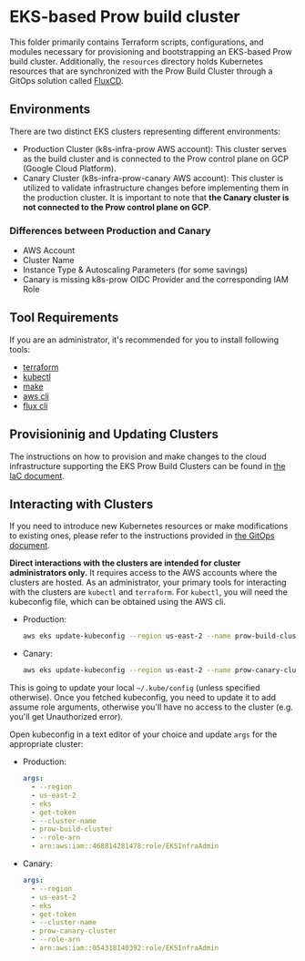 # EKS-based Prow build cluster

This folder primarily contains Terraform scripts, configurations, and modules necessary
for provisioning and bootstrapping an EKS-based Prow build cluster. Additionally, the `resources`
directory holds Kubernetes resources that are synchronized with the Prow Build Cluster through
a GitOps solution called [FluxCD](https://fluxcd.io/).

## Environments

There are two distinct EKS clusters representing different environments:

* Production Cluster (k8s-infra-prow AWS account): This cluster serves as the build cluster and is connected
  to the Prow control plane on GCP (Google Cloud Platform).
* Canary Cluster (k8s-infra-prow-canary AWS account): This cluster is utilized to validate infrastructure changes before
  implementing them in the production cluster. It is important to note that 
  **the Canary cluster is not connected to the Prow control plane on GCP**.

### Differences between Production and Canary

* AWS Account
* Cluster Name
* Instance Type & Autoscaling Parameters (for some savings)
* Canary is missing k8s-prow OIDC Provider and the corresponding IAM Role

## Tool Requirements

If you are an administrator, it's recommended for you to install following tools:
* [terraform](https://developer.hashicorp.com/terraform/downloads)
* [kubectl](https://kubernetes.io/docs/tasks/tools/#kubectl)
* [make](https://www.gnu.org/software/make/)
* [aws cli](https://docs.aws.amazon.com/cli/latest/userguide/getting-started-install.html)
* [flux cli](https://fluxcd.io/flux/installation/#install-the-flux-cli)

## Provisioninig and Updating Clusters

The instructions on how to provision and make changes to the cloud infrastructure supporting the EKS Prow Build Clusters
can be found in [the IaC document](./docs/IaC.md).

## Interacting with Clusters

If you need to introduce new Kubernetes resources or make modifications to existing ones,
please refer to the instructions provided in [the GitOps document](./docs/GitOps.md).

**Direct interactions with the clusters are intended for cluster administrators only.**
It requires access to the AWS accounts where the clusters are hosted.
As an administrator, your primary tools for interacting with the clusters are `kubectl` and `terraform`.
For `kubectl`, you will need the kubeconfig file, which can be obtained using the AWS cli.

* Production:
    ```bash
    aws eks update-kubeconfig --region us-east-2 --name prow-build-cluster
    ```

* Canary:
    ```bash
    aws eks update-kubeconfig --region us-east-2 --name prow-canary-cluster
    ```

This is going to update your local `~/.kube/config` (unless specified otherwise).
Once you fetched kubeconfig, you need to update it to add assume role arguments,
otherwise you'll have no access to the cluster (e.g. you'll get Unauthorized error).

Open kubeconfig in a text editor of your choice and update `args` for the
appropriate cluster:

* Production:
    ```yaml
    args:
      - --region
      - us-east-2
      - eks
      - get-token
      - --cluster-name
      - prow-build-cluster
      - --role-arn
      - arn:aws:iam::468814281478:role/EKSInfraAdmin
    ```
* Canary:
    ```yaml
    args:
      - --region
      - us-east-2
      - eks
      - get-token
      - --cluster-name
      - prow-canary-cluster
      - --role-arn
      - arn:aws:iam::054318140392:role/EKSInfraAdmin
    ```
